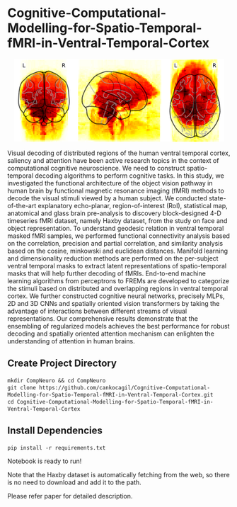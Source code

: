 # Cognitive-Computational-Modelling-for-Spatio-Temporal-fMRI-in-Ventral-Temporal-Cortex

<p align="center">
  <img src="https://github.com/cankocagil/Cognitive-Computational-Modelling-for-Spatio-Temporal-fMRI-in-Ventral-Temporal-Cortex/blob/main/images/explanatory/glass_brain_white.png" />
</p>



Visual decoding of distributed regions of the human ventral temporal cortex, saliency and attention have been active research topics in the context of computational cognitive neuroscience. We need to construct spatio-temporal decoding algorithms to perform cognitive tasks. In this study, we investigated the functional architecture of the object vision pathway in human brain by functional magnetic resonance imaging (fMRI) methods to decode the visual stimuli viewed by a human subject. We conducted state-of-the-art explanatory echo-planar, region-of-interest (RoI), statistical map, anatomical and glass brain pre-analysis to discovery block-designed 4-D timeseries fMRI dataset, namely Haxby dataset, from the study on face and object representation. To understand geodesic relation in ventral temporal masked fMRI samples, we performed functional connectivity analysis based on the correlation, precision and partial correlation, and similarity analysis based on the cosine, minkowski and euclidean distances. Manifold learning and dimensionality reduction methods are performed on the per-subject ventral temporal masks to extract latent representations of spatio-temporal masks that will help further decoding of fMRIs. End-to-end machine learning algorithms from perceptrons to FREMs are developed to categorize the stimuli based on distributed and overlapping regions in ventral temporal cortex. We further constructed cognitive neural networks, precisely MLPs, 2D and 3D  CNNs and spatially oriented vision transformers by taking the advantage of interactions between different streams of visual representations. Our comprehensive results demonstrate that the ensembling of regularized models achieves the best performance for robust decoding and spatially oriented attention mechanism can enlighten the understanding of attention in human brains.   


## Create Project Directory 
```
mkdir CompNeuro && cd CompNeuro
git clone https://github.com/cankocagil/Cognitive-Computational-Modelling-for-Spatio-Temporal-fMRI-in-Ventral-Temporal-Cortex.git
cd Cognitive-Computational-Modelling-for-Spatio-Temporal-fMRI-in-Ventral-Temporal-Cortex
```

## Install Dependencies
```
pip install -r requirements.txt

```

Notebook is ready to run!


Note that the Haxby dataset is automatically fetching from the web, so there is no need to download and add it to the path.

Please refer paper for detailed description. 


